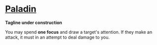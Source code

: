 # [Paladin](Paladin.md)
**Tagline under construction**

You may spend **one focus** and draw a target's attention. If they make an attack, it must in an attempt to deal damage to you.